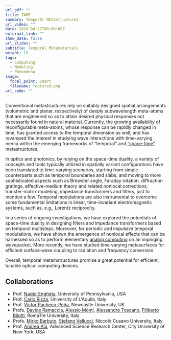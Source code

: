 ```yaml
---
url_pdf: ""
title: TAME
summary: TemporAl MEtastructures
url_video: ""
date: 2016-04-27T00:00:00Z
external_link: ""
show_date: false
url_slides: ""
subtitle: TemporAl MEtamaterials
weight: 15
tags:
  - Computing
  - Modeling
  - Phenomena
image:
  focal_point: Smart
  filename: featured.png
url_code: ""
---
```


Conventional metastructures rely on suitably designed spatial arrangements (volumetric and planar, respectively) of deeply subwavelength meta-atoms that are engineered so as to attain desired physical responses not necessarily found in natural material. Currently, the growing availability of reconfigurable meta-atoms, whose response can be rapidly changed in time, has granted access to the temporal dimension as well, and has revamped the interest in studying wave interactions with time-varying media within the emerging frameworks of “temporal” and [“space-time”](/project/stem) metastructures.

In optics and photonics, by relying on the space-time duality, a variety of concepts and tools typically utilized in spatially variant configurations have been translated to time-varying scenarios, starting from simple counterparts such as temporal boundaries and slabs, and moving to more sophisticated aspects such as Brewster angle, Faraday rotation, diffraction gratings, effective-medium theory and related nonlocal corrections, transfer-matrix modeling, impedance transformers and filters, just to mention a few. Temporal modulations are also instrumental to overcome some fundamental limitations in linear, time-invariant electromagnetic systems, such as, e.g., Lorentz reciprocity.

In a series of ongoing investigations, we have explored the potentials of space-time duality in designing filters and impedance transformers based on temporal multisteps.
Moreover, for periodic and impulsive temporal modulations, we have shown the emergence of nonlocal effects that can be harnessed so as to perform elementary [analog computing](/project/comet) on an impinging wavepacket.
More recently, we have studied time‐varying metasurfaces for efficient surface‐wave coupling to radiation and frequency conversion.

Overall, temporal metamstructures promise a great potential for efficient, tunable optical computing devices.

## Collaborations
- Prof. [Nader Engheta], University of Pennsylvania, USA
- Prof. [Carlo Rizza], University of L'Aquila, Italy
- Prof. [Victor Pacheco-Peña], Newcastle University, UK
- Profs. [Davide Ramaccia], [Alessio Monti], [Alessandro Toscano], [Filiberto Bilotti], RomaTre University, Italy 
- Profs. [Mirko Barbuto], [Stefano Vellucci], Niccolò Cusano University, Italy
- Prof. [Andrea Alù], Advanced Science Research Center, City University of New York, USA


[Carlo Rizza]:https://sites.google.com/site/rizzacarlo81/

[Nader Engheta]:https://www.seas.upenn.edu/~engheta/index.htm

[Victor Pacheco-Peña]: https://www.ncl.ac.uk/maths-physics/people/profile/victorpacheco-pena.html

[Andrea Alù]:http://www.alulab.org

[Davide Ramaccia]: https://www.uniroma3.it/persone/R0F2VktvSytKQ2dyT0huZ2tzZFowY29memZNSUpZTXBhSGViMmw5b2g4TT0=/

[Alessio Monti]: https://www.uniroma3.it/en/persone/MlFPazYveDYvWjM1UW5vZVM1aXBhZGI5WGRpMEtUaXRQYm1LcUlzWFdJYz0=/

[Alessandro Toscano]: https://www.uniroma3.it/persone/SGRCcE5idE5sNGRKdUhJRTdrbUJ5OE1jYXlkOXJlVzNuUlNlU1hkWXZqVT0=/

[Filiberto Bilotti]: https://www.uniroma3.it/persone/U2JDaVBJVkxoTGpmVTh3NkYyTmZ0VkhVb05LeUMxTmN4SGxHWk5JNjkxST0=/

[Mirko Barbuto]: https://ricerca.unicusano.it/author/mirko-barbuto/

[Stefano Vellucci]: https://ricerca.unicusano.it/author/stefano-vellucci/


